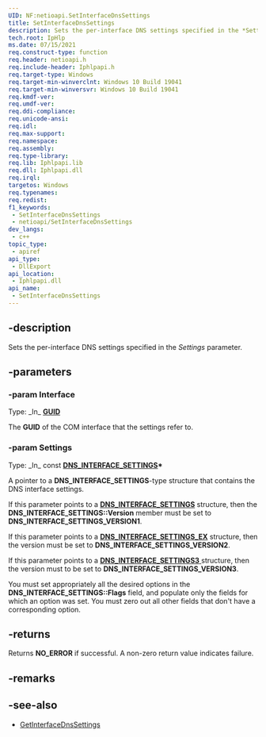 ```yaml
---
UID: NF:netioapi.SetInterfaceDnsSettings
title: SetInterfaceDnsSettings
description: Sets the per-interface DNS settings specified in the *Settings* parameter.
tech.root: IpHlp
ms.date: 07/15/2021
req.construct-type: function
req.header: netioapi.h
req.include-header: Iphlpapi.h
req.target-type: Windows
req.target-min-winverclnt: Windows 10 Build 19041
req.target-min-winversvr: Windows 10 Build 19041
req.kmdf-ver: 
req.umdf-ver: 
req.ddi-compliance: 
req.unicode-ansi: 
req.idl: 
req.max-support: 
req.namespace: 
req.assembly: 
req.type-library: 
req.lib: Iphlpapi.lib
req.dll: Iphlpapi.dll
req.irql: 
targetos: Windows
req.typenames: 
req.redist: 
f1_keywords:
 - SetInterfaceDnsSettings
 - netioapi/SetInterfaceDnsSettings
dev_langs:
 - c++
topic_type:
 - apiref
api_type:
 - DllExport
api_location:
 - Iphlpapi.dll
api_name:
 - SetInterfaceDnsSettings
---
```


## -description

Sets the per-interface DNS settings specified in the *Settings* parameter.

## -parameters

### -param Interface

Type: \_In\_ **[GUID](/windows/win32/api/guiddef/ns-guiddef-guid)**

The **GUID** of the COM interface that the settings refer to.

### -param Settings

Type: \_In\_ const **[DNS_INTERFACE_SETTINGS](ns-netioapi-dns_interface_settings.md)\***

A pointer to a **DNS_INTERFACE_SETTINGS**-type structure that contains the DNS interface settings.

If this parameter points to a [**DNS_INTERFACE_SETTINGS**](ns-netioapi-dns_interface_settings.md) structure, then the **DNS_INTERFACE_SETTINGS::Version** member must be set to **DNS_INTERFACE_SETTINGS_VERSION1**.

If this parameter points to a [**DNS_INTERFACE_SETTINGS_EX**](/windows/win32/api/netioapi/ns-netioapi-dns_interface_settings_ex) structure, then the version must be set to **DNS_INTERFACE_SETTINGS_VERSION2**.

If this parameter points to a [**DNS_INTERFACE_SETTINGS3** ](/windows/win32/api/netioapi/ns-netioapi-dns_interface_settings3) structure, then the version must to be set to **DNS_INTERFACE_SETTINGS_VERSION3**.

You must set appropriately all the desired options in the **DNS_INTERFACE_SETTINGS::Flags** field, and populate only the fields for which an option was set. You must zero out all other fields that don't have a corresponding option.

## -returns

Returns **NO_ERROR** if successful. A non-zero return value indicates failure.

## -remarks

## -see-also

* [GetInterfaceDnsSettings](nf-netioapi-getinterfacednssettings.md)
